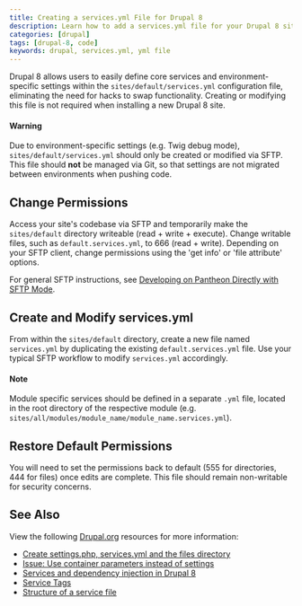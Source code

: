 ```yaml
---
title: Creating a services.yml File for Drupal 8
description: Learn how to add a services.yml file for your Drupal 8 site.
categories: [drupal]
tags: [drupal-8, code]
keywords: drupal, services.yml, yml file
---
```

Drupal 8 allows users to easily define core services and environment-specific settings within the `sites/default/services.yml` configuration file, eliminating the need for hacks to swap functionality. Creating or modifying this file is not required when installing a new Drupal 8 site.

<div class="alert alert-danger">
<h4>Warning</h4>
Due to environment-specific settings (e.g. Twig debug mode), <code>sites/default/services.yml</code> should only be created or modified via SFTP. This file should <strong>not</strong> be managed via Git, so that settings are not migrated between environments when pushing code.
</div>

## Change Permissions
Access your site's codebase via SFTP and temporarily make the `sites/default` directory writeable (read + write + execute). Change writable files, such as `default.services.yml`, to 666 (read + write). Depending on your SFTP client, change permissions using the 'get info' or 'file attribute' options.

For general SFTP instructions, see [Developing on Pantheon Directly with SFTP Mode](/docs/sftp/).
## Create and Modify services.yml
From within the `sites/default` directory, create a new file named `services.yml` by duplicating the existing `default.services.yml` file. Use your typical SFTP workflow to modify `services.yml` accordingly.
<div class="alert alert-info">
<h4>Note</h4>
Module specific services should be defined in a separate <code>.yml</code> file, located in the root directory of the respective module (e.g. <code>sites/all/modules/module_name/module_name.services.yml</code>).
</div>

## Restore Default Permissions
You will need to set the permissions back to default (555 for directories, 444 for files) once edits are complete. This file should remain non-writable for security concerns.

## See Also

View the following [Drupal.org](https://drupal.org) resources for more information:

- [Create settings.php, services.yml and the files directory](https://www.drupal.org/documentation/install/settings-file)
- [Issue: Use container parameters instead of settings](https://www.drupal.org/node/2251113)
- [Services and dependency injection in Drupal 8](https://www.drupal.org/node/2133171)
- [Service Tags](https://www.drupal.org/node/2239393)
- [Structure of a service file](https://www.drupal.org/node/2194463)
